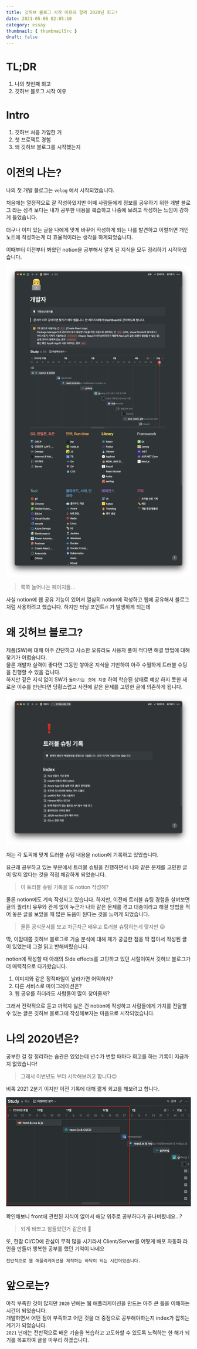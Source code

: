 ```yaml
---
title: 깃허브 블로그 시작 이유와 함께 2020년 회고!
date: 2021-05-06 02:05:10
category: essay
thumbnail: { thumbnailSrc }
draft: false
---
```


# TL;DR

1. 나의 첫번째 회고
1. 깃허브 블로그 시작 이유

# Intro

1. 깃허브 처음 가입한 거
1. 첫 프로젝트 경험
1. 왜 깃허브 블로그를 시작했는지

# 이전의 나는?

나의 첫 개발 블로그는 `velog` 에서 시작되었습니다.

처음에는 열정적으로 잘 작성하였지만 어째 사람들에게 정보를 공유하기 위한 개발 블로그 라는 성격 보다는 내가 공부한 내용을 복습하고 나중에 보려고 작성하는 느낌이 강하게 들었습니다.

더구나 이미 있는 글을 나에게 맞게 바꾸어 작성하게 되는 나를 발견하고 이럴꺼면 개인 노트에 작성하는게 더 효율적이라는 생각을 하게되었습니다.

이때부터 이전부터 봐왔던 notion을 공부해서 알게 된 지식을 모두 정리하기 시작하였습니다.

![](./images/why-start-github-blog/1.png)

> 쭉쭉 늘어나는 페이지들...

사실 notion에 웹 공유 기능이 있어서 열심히 notion에 작성하고 웹에 공유해서 블로그 처럼 사용하려고 했습니다. 하지만 터닝 포인트🔥 가 발생하게 되는데

# 왜 깃허브 블로그?

제품(SW)에 대해 아주 간단하고 사소한 오류라도 사용자 풀이 적다면 해결 방법에 대해 찾기가 어렵습니다.  
물론 개발자 실력이 좋다면 그동안 쌓아온 지식을 기반하여 아주 수월하게 트러블 슈팅을 진행할 수 있을 겁니다.  
하지만 깊은 지식 없이 SW가 `돌아가는 것에 치중` 하여 학습된 상태로 예상 하지 못한 새로운 이슈를 만난다면 당황스럽고 사전에 같은 문제를 고민한 글에 의존하게 됩니다.

![](./images/why-start-github-blog/2.png)

저는 각 토픽에 맞게 트러블 슈팅 내용을 notion에 기록하고 있었습니다.

요근래 공부하고 있는 부분에서 트러블 슈팅을 진행하면서 나와 같은 문제를 고민한 글이 많지 않다는 것을 직접 체감하게 되었습니다.

> 이 트러블 슈팅 기록을 또 notion 작성해?

물론 notion에도 계속 작성되고 있습니다. 하지만, 이전에 트러블 슈팅 경험을 살펴보면 글의 퀄리티 유무와 관계 없이 누군가 나와 같은 문제를 겪고 대충이라고 해결 방법을 적어 놓은 글을 보았을 때 많은 도움이 된다는 것을 느끼게 되었습니다.

> 물론 공식문서를 보고 차근차근 배우고 트러블 슈팅하는게 맞지만 😔

딱, 이맘때쯤 깃허브 블로그로 기술 분석에 대해 제가 궁금한 점을 딱 잡아서 작성된 글이 있었는데 그걸 읽고 반해버렸습니다.

notion에 작성할 때 아래의 Side effects를 고민하고 있던 시절이여서 깃허브 블로그가 더 매력적으로 다가왔습니다.

1. 이미지와 같은 정적파일이 날라가면 어떡하지?
1. 다른 서비스로 마이그레이션은?
1. 웹 공유를 하더라도 사람들이 많이 찾아줄까?

그래서 전략적으로 듣고 까먹지 싫은 건 notion에 작성하고 사람들에게 가치를 전달할 수 있는 글은 깃허브 블로그에 작성해보자는 마음으로 시작되었습니다.

# 나의 2020년은?

공부한 걸 잘 정리하는 습관은 있었는데 년수가 변할 때마다 회고를 하는 기록이 지금까지 없었습니다!

> 그래서 이번년도 부터 시작해보려고 합니다😉

비록 2021 2분기 이지만 이전 기록에 대해 짧게 회고를 해보려고 합니다.

![](./images/why-start-github-blog/3.png)

확인해보니 front에 관련된 지식이 없어서 해당 위주로 공부하다가 끝나버렸네요...?

> 되게 바쁘고 힘들었던거 같은데 🤣

또, 한참 CI/CD에 관심이 무척 많을 시기라서 Client/Server를 어떻게 배포 자동화 라인을 만들까 행복한 공부를 했던 기억이 나네요

```
전반적으로 웹 애플리케이션을 제작하는 바닥이 되는 시간이었습니다.
```

# 앞으로는?

아직 부족한 것이 많지만 `2020` 년에는 웹 애플리케이션을 만드는 아주 큰 틀을 이해하는 시간이 되었습니다.  
개발하면서 어떤 점이 부족하고 어떤 것을 더 중점으로 공부해야하는지 index가 잡히는 계기가 되었습니다.  
`2021` 년에는 전반적으로 배운 기술을 복습하고 고도화할 수 있도록 노력하는 한 해가 되기를 목표하여 글을 마무리 하겠습니다.

